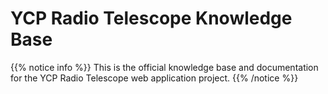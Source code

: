 # YCP Radio Telescope Knowledge Base

{{% notice info %}} 
This is the official knowledge base and documentation for the YCP Radio Telescope web application project. 
{{% /notice %}}